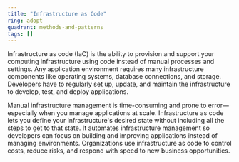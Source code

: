 ```yaml
---
title: "Infrastructure as Code"
ring: adopt
quadrant: methods-and-patterns
tags: []
---
```

Infrastructure as code (IaC) is the ability to provision and support your computing infrastructure using code instead of manual processes and settings. Any application environment requires many infrastructure components like operating systems, database connections, and storage. Developers have to regularly set up, update, and maintain the infrastructure to develop, test, and deploy applications.

Manual infrastructure management is time-consuming and prone to error—especially when you manage applications at scale. Infrastructure as code lets you define your infrastructure's desired state without including all the steps to get to that state. It automates infrastructure management so developers can focus on building and improving applications instead of managing environments. Organizations use infrastructure as code to control costs, reduce risks, and respond with speed to new business opportunities.

